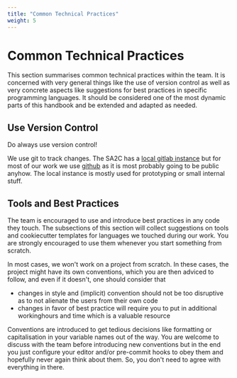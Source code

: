 ```yaml
---
title: "Common Technical Practices"
weight: 5
---
```


# Common Technical Practices

This section summarises common technical practices within the team. It is
concerned with very general things like the use of version control as well as
very concrete aspects like suggestions for best practices in specific
programming languages. It should be considered one of the most dynamic parts of
this handbook and be extended and adapted as needed.

## Use Version Control

Do always use version control!

We use git to track changes. The SA2C has a [local gitlab
instance](https://sa2c-gitlab.swansea.ac.uk) but for most of our work we use
[github](https://github.com/) as it is most probably going to be public anyhow.
The local instance is mostly used for prototyping or small internal stuff.

## Tools and Best Practices

The team is encouraged to use and introduce best practices in any code they
touch. The subsections of this section will collect suggestions on tools and
cookiecutter templates for languages we touched during our work. You are
strongly encouraged to use them whenever you start something from scratch.

In most cases, we won't work on a project from scratch. In these cases, the
project might have its own conventions, which you are then adviced to follow,
and even if it doesn't, one should consider that

  - changes in style and (implicit) convention should not be too disruptive as
    to not alienate the users from their own code
  - changes in favor of best practice will require you to put in additional
    workinghours and time which is a valuable resource

Conventions are introduced to get tedious decisions like formatting or
capitalisation in your variable names out of the way. You are welcome to discuss
with the team before introducing new conventions but in the end you just
configure your editor and/or pre-commit hooks to obey them and hopefully never
again think about them. So, you don't need to agree with everything in there.
